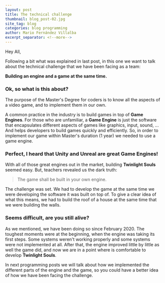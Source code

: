 ```yaml
---
layout: post
title: The technical challenge
thumbnail: blog_post-02.jpg
site_tag: blog
categories: blog programming
author: Mario Fernández Villalba
excerpt_separator: <!--more-->
---
```

Hey All,

Following a bit what was explained in last post, in this one we want to talk about the technical challenge that we have been facing as a team:

**Building an engine and a game at the same time.**

<!--more-->

### Ok, so what is this about?

The purpose of the Master's Degree for coders is to know all the aspects of a video game, and to implement them in our own.

A common practice in the industry is to build games in top of **Game Engines**. For those who are unfamiliar, a **Game Engine** is just the software that encapsulates different aspects of games like graphics, input, sound, ... And helps developers to build games quickly and efficiently. So, in order to implement our game within Master's duration (1 year) we needed to use a game engine.

### Perfect, I heard that Unity and Unreal are great Game Engines!

With all of those great engines out in the market, building **Twinlight Souls** seemed easy. But, teachers revealed us the dark truth:

<blockquote>
    <i class="icofont-quote-left quote-left"></i>
        <p>
        The game shall be built in your own engine.
        </p>
    <i class="las la-quote-right quote-right"></i>
    <i class="icofont-quote-right quote-right"></i>
</blockquote>

The challenge was set. We had to develop the game at the same time we were developing the software it was built on top of. To give a clear idea of what this means, we had to build the roof of a house at the same time that we were building the walls.

### Seems difficult, are you still alive?

As we mentioned, we have been doing so since February 2020. The toughest moments were at the beginning, when the engine was taking its first steps. Some systems weren't working properly and some systems were not implemented at all. After that, the engine improved little by little as well the game did, and now we are in a point where is comfortable to develop **Twinlight Souls**.

In next programming posts we will talk about how we implemented the different parts of the engine and the game, so you could have a better idea of how we have been facing the challenge.

